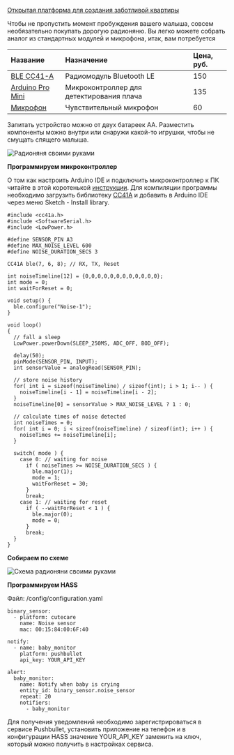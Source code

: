 [Открытая платформа для создания заботливой квартиры](http://cutecare.ru)

Чтобы не пропустить момент пробуждения вашего малыша, совсем необязательно покупать дорогую радионяню.
Вы легко можете собрать аналог из стандартных модулей и микрофона, итак, вам потребуется

|Название|Назначение|Цена, руб.|
| :----------- |:----------- |:----------- |
|[BLE CC41-A](https://rover.ebay.com/rover/1/711-53200-19255-0/1?icep_id=114&ipn=icep&toolid=20004&campid=5338218090&mpre=https%3A%2F%2Fwww.ebay.com%2Fitm%2FArduino-Android-IOS-HM-10-BLE-Bluetooth-4-0-CC2540-CC2541-Serial-Wireless-Module%2F311567433651%3FssPageName%3DSTRK%253AMEBIDX%253AIT%26_trksid%3Dp2057872.m2749.l2649)|Радиомодуль Bluetooth LE|150|
|[Arduino Pro Mini](https://rover.ebay.com/rover/1/711-53200-19255-0/1?icep_id=114&ipn=icep&toolid=20004&campid=5338218090&mpre=https%3A%2F%2Fwww.ebay.com%2Fitm%2F2PCS-New-Pro-Mini-atmega328-Board-5V-16M-Arduino-Compatible-Nano%2F191674251828%3FssPageName%3DSTRK%253AMEBIDX%253AIT%26_trksid%3Dp2057872.m2749.l2649)|Микроконтроллер для детектирования плача|135|
|[Микрофон](https://rover.ebay.com/rover/1/711-53200-19255-0/1?icep_id=114&ipn=icep&toolid=20004&campid=5338218090&mpre=https%3A%2F%2Fwww.ebay.com%2Fitm%2FMicrophone-Sensor-High-Sensitivity-Sound-Detecte-Voice-switch-Module-For-Arduino-%2F311655372171%3Fhash%3Ditem48901b958b)|Чувствительный микрофон|60|

Запитать устройство можно от двух батареек AA.
Разместить компоненты можно внутри или снаружи какой-то игрушки, чтобы не смущать спящего малыша.

![Радионяня своими руками](https://github.com/cutecare/cutecare-docs/blob/master/images/BabyMonitorDevice.jpg?raw=true)

**Программируем микроконтроллер**

О том как настроить Arduino IDE и подключить микроконтроллер к ПК читайте в этой коротенькой [инструкции](http://cutecare.readthedocs.io/ru/master/%D0%9C%D0%B8%D0%BA%D1%80%D0%BE%D0%BA%D0%BE%D0%BD%D1%82%D1%80%D0%BE%D0%BB%D0%BB%D0%B5%D1%80%D1%8B/#arduino-pro-mini).
Для компиляции программы необходимо загрузить библиотеку [CC41A](https://github.com/cutecare/cc41a/archive/master.zip) и добавить в Arduino IDE через меню Sketch - Install library.

```
#include <cc41a.h>
#include <SoftwareSerial.h>
#include <LowPower.h>

#define SENSOR_PIN A3
#define MAX_NOISE_LEVEL 600
#define NOISE_DURATION_SECS 3

CC41A ble(7, 6, 8); // RX, TX, Reset

int noiseTimeline[12] = {0,0,0,0,0,0,0,0,0,0,0,0};
int mode = 0;
int waitForReset = 0;

void setup() {
  ble.configure("Noise-1");
}

void loop() 
{
  // fall a sleep
  LowPower.powerDown(SLEEP_250MS, ADC_OFF, BOD_OFF);

  delay(50);
  pinMode(SENSOR_PIN, INPUT);
  int sensorValue = analogRead(SENSOR_PIN);

  // store noise history
  for( int i = sizeof(noiseTimeline) / sizeof(int); i > 1; i-- ) {
    noiseTimeline[i - 1] = noiseTimeline[i - 2];
  }
  noiseTimeline[0] = sensorValue > MAX_NOISE_LEVEL ? 1 : 0;

  // calculate times of noise detected
  int noiseTimes = 0;
  for( int i = 0; i < sizeof(noiseTimeline) / sizeof(int); i++ ) {
    noiseTimes += noiseTimeline[i];
  }

  switch( mode ) {
    case 0: // waiting for noise
      if ( noiseTimes >= NOISE_DURATION_SECS ) {
        ble.major(1);
        mode = 1;
        waitForReset = 30;
      }
      break;
    case 1: // waiting for reset
      if ( --waitForReset < 1 ) {
        ble.major(0);
        mode = 0;
      }
      break;  
  }
}
```

**Собираем по схеме**

![Схема радионяни своими руками](https://github.com/cutecare/cutecare-docs/blob/master/images/Meteostation_bb.png?raw=true)

**Программируем HASS**

Файл: /config/configuration.yaml

```
binary_sensor:
  - platform: cutecare
    name: Noise sensor
    mac: 00:15:84:00:6F:40

notify:
  - name: baby_monitor
    platform: pushbullet
    api_key: YOUR_API_KEY
    
alert:
  baby_monitor:
    name: Notify when baby is crying
    entity_id: binary_sensor.noise_sensor
    repeat: 20
    notifiers:
      - baby_monitor
```

Для получения уведомлений необходимо зарегистрироваться в сервисе Pushbullet, 
установить приложение на телефон и в конфигурации HASS значение YOUR_API_KEY заменить на ключ, который можно получить в настройках сервиса.
